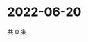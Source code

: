# 2022-06-20

共 0 条

<!-- BEGIN WEIBO -->
<!-- 最后更新时间 Mon Jun 20 2022 01:03:59 GMT+0800 (China Standard Time) -->

<!-- END WEIBO -->
